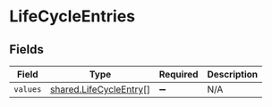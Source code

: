 # LifeCycleEntries


## Fields

| Field                                                            | Type                                                             | Required                                                         | Description                                                      |
| ---------------------------------------------------------------- | ---------------------------------------------------------------- | ---------------------------------------------------------------- | ---------------------------------------------------------------- |
| `values`                                                         | [shared.LifeCycleEntry](../../models/shared/lifecycleentry.md)[] | :heavy_minus_sign:                                               | N/A                                                              |